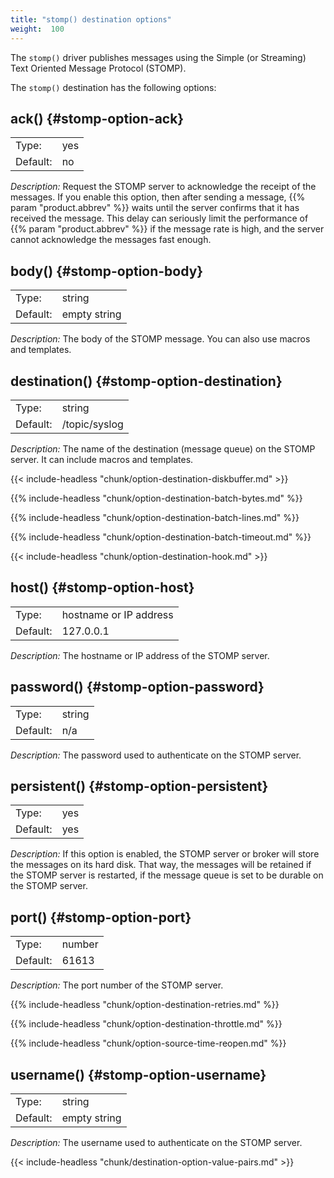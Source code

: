 ```yaml
---
title: "stomp() destination options"
weight:  100
---
```

<!-- DISCLAIMER: This file is based on the syslog-ng Open Source Edition documentation https://github.com/balabit/syslog-ng-ose-guides/commit/2f4a52ee61d1ea9ad27cb4f3168b95408fddfdf2 and is used under the terms of The syslog-ng Open Source Edition Documentation License. The file has been modified by Axoflow. -->

The `stomp()` driver publishes messages using the Simple (or Streaming) Text Oriented Message Protocol (STOMP).

The `stomp()` destination has the following options:

## ack() {#stomp-option-ack}

|          |        |
| -------- | ------ |
| Type:    | yes|no |
| Default: | no     |

*Description:* Request the STOMP server to acknowledge the receipt of the messages. If you enable this option, then after sending a message, {{% param "product.abbrev" %}} waits until the server confirms that it has received the message. This delay can seriously limit the performance of {{% param "product.abbrev" %}} if the message rate is high, and the server cannot acknowledge the messages fast enough.

## body() {#stomp-option-body}

|          |              |
| -------- | ------------ |
| Type:    | string       |
| Default: | empty string |

*Description:* The body of the STOMP message. You can also use macros and templates.

## destination() {#stomp-option-destination}

|          |               |
| -------- | ------------- |
| Type:    | string        |
| Default: | /topic/syslog |

*Description:* The name of the destination (message queue) on the STOMP server. It can include macros and templates.

{{< include-headless "chunk/option-destination-diskbuffer.md" >}}

{{% include-headless "chunk/option-destination-batch-bytes.md" %}}

{{% include-headless "chunk/option-destination-batch-lines.md" %}}

{{% include-headless "chunk/option-destination-batch-timeout.md" %}}

{{< include-headless "chunk/option-destination-hook.md" >}}

## host() {#stomp-option-host}

|          |                        |
| -------- | ---------------------- |
| Type:    | hostname or IP address |
| Default: | 127.0.0.1              |

*Description:* The hostname or IP address of the STOMP server.

## password() {#stomp-option-password}

|          |        |
| -------- | ------ |
| Type:    | string |
| Default: | n/a    |

*Description:* The password used to authenticate on the STOMP server.

## persistent() {#stomp-option-persistent}

|          |        |
| -------- | ------ |
| Type:    | yes|no |
| Default: | yes    |

*Description:* If this option is enabled, the STOMP server or broker will store the messages on its hard disk. That way, the messages will be retained if the STOMP server is restarted, if the message queue is set to be durable on the STOMP server.

## port() {#stomp-option-port}

|          |        |
| -------- | ------ |
| Type:    | number |
| Default: | 61613  |

*Description:* The port number of the STOMP server.

{{% include-headless "chunk/option-destination-retries.md" %}}

{{% include-headless "chunk/option-destination-throttle.md" %}}

{{% include-headless "chunk/option-source-time-reopen.md" %}}

## username() {#stomp-option-username}

|          |              |
| -------- | ------------ |
| Type:    | string       |
| Default: | empty string |

*Description:* The username used to authenticate on the STOMP server.

{{< include-headless "chunk/destination-option-value-pairs.md" >}}
